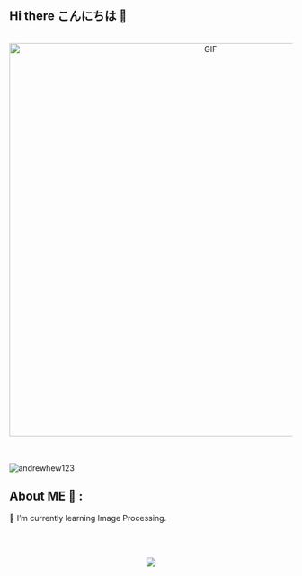## Hi there こんにちは 👋
</br>
<div align="center">
<img hight="300" width="700" alt="GIF" align="center" src="https://github.com/SuMMeRNeVeRLoSe/SuMMeRNeVeRLoSe/blob/main/gif/rimuru-demon.gif">
</div>
</br>
</br>
<p align="left"> <img src="https://komarev.com/ghpvc/?username=YangYangMY&label=Profile%20views&color=0e75b6&style=flat" alt="andrewhew123" /> </p>


## About ME 💬 :
🌱 I’m currently learning Image Processing.

</br>
</br>
<p align="center" > 
<img  src="https://github-readme-stats.vercel.app/api?username=SuMMeRNeVeRLoSe&&show_icons=true&theme=radical"/>
</p>
  <!--
**SuMMeRNeVeRLoSe/SuMMeRNeVeRLoSe** is a ✨ _special_ ✨ repository because its `README.md` (this file) appears on your GitHub profile.

Here are some ideas to get you started:

- 🔭 I’m currently working on ...
- 🌱 I’m currently learning ...
- 👯 I’m looking to collaborate on ...
- 🤔 I’m looking for help with ...
- 💬 Ask me about ...
- 📫 How to reach me: ...
- 😄 Pronouns: ...
- ⚡ Fun fact: ...
-->
